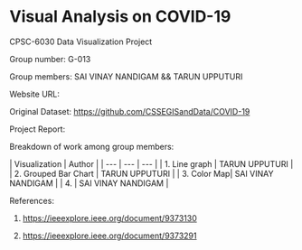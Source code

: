 # Visual Analysis on COVID-19
CPSC-6030 Data Visualization Project 

Group number: G-013

Group members: SAI VINAY NANDIGAM && TARUN UPPUTURI             
                
Website URL: 

Original Dataset: https://github.com/CSSEGISandData/COVID-19 


Project Report: 

Breakdown of work among group members:

| Visualization | Author |
| --- | --- | --- |
| 1. Line graph | TARUN UPPUTURI |
| 2. Grouped Bar Chart | TARUN UPPUTURI |
| 3. Color Map| SAI VINAY NANDIGAM  |
| 4. | SAI VINAY NANDIGAM  |

References:

1. https://ieeexplore.ieee.org/document/9373130 

2. https://ieeexplore.ieee.org/document/9373291

